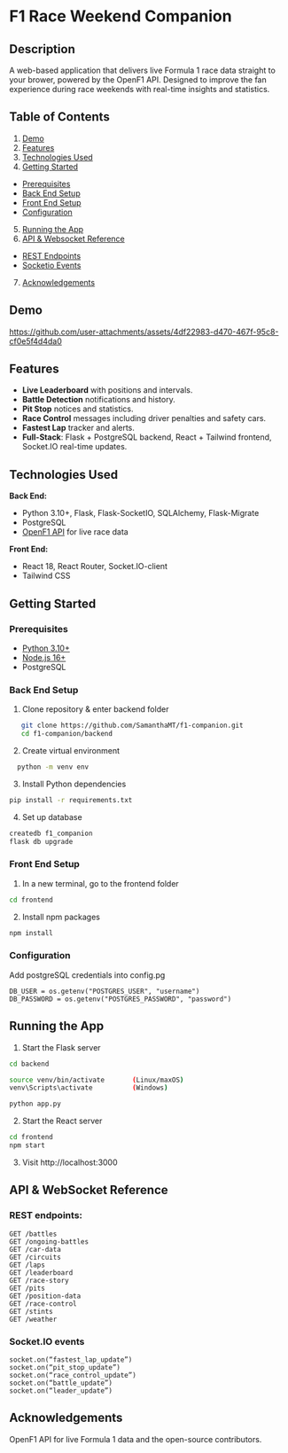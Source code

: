 # F1 Race Weekend Companion
## Description
A web-based application that delivers live Formula 1 race data straight to your brower, powered by the OpenF1 API. Designed to improve the fan experience during race weekends with real-time insights and statistics.
## Table of Contents
1.	[Demo](#demo)
2.	[Features](#features)
3.	[Technologies Used](#technologies-used)
4.	[Getting Started](#getting-started)
  -	[Prerequisites](#prerequisites)
  -	[Back End Setup](#back-end-setup)
  -	[Front End Setup](#front-end-setup)
  -	[Configuration](#configuration)
5.	[Running the App](#running-the-app)
6. [API & Websocket Reference](#api--websocket-reference)
  - [REST Endpoints](#rest-endpoints)
  - [Socketio Events](#socketio-events)
7. [Acknowledgements](#acknowledgements)

## Demo

https://github.com/user-attachments/assets/4df22983-d470-467f-95c8-cf0e5f4d4da0

## Features
- **Live Leaderboard** with positions and intervals.
- **Battle Detection** notifications and history.
- **Pit Stop** notices and statistics.
- **Race Control** messages including driver penalties and safety cars.
- **Fastest Lap** tracker and alerts.
- **Full-Stack**: Flask + PostgreSQL backend, React + Tailwind frontend, Socket.IO real-time updates.
## Technologies Used
**Back End:**
-	Python 3.10+, Flask, Flask-SocketIO, SQLAlchemy, Flask-Migrate
-	PostgreSQL
-	[OpenF1 API](https://api.openf1.org/) for live race data
  
**Front End:**
-	React 18, React Router, Socket.IO-client
-	Tailwind CSS
## Getting Started
### Prerequisites
-	[Python 3.10+](https://www.python.org/downloads/)
-	[Node.js 16+](https://nodejs.org/) 
-	PostgreSQL
### Back End Setup
1.	Clone repository & enter backend folder
```bash
   git clone https://github.com/SamanthaMT/f1-companion.git
   cd f1-companion/backend
```
2.	Create virtual environment
```bash
  python -m venv env
```
3.	Install Python dependencies
```bash
pip install -r requirements.txt
```
4.	Set up database
```bash
createdb f1_companion
flask db upgrade
```
### Front End Setup
1.	In a new terminal, go to the frontend folder
```bash
cd frontend
```
2.	Install npm packages
```bash
npm install
```
### Configuration
Add postgreSQL credentials into config.pg
```
DB_USER = os.getenv("POSTGRES_USER", "username")
DB_PASSWORD = os.getenv("POSTGRES_PASSWORD", "password")
```
## Running the App
1.	Start the Flask server
```bash
cd backend

source venv/bin/activate       (Linux/maxOS)
venv\Scripts\activate          (Windows)

python app.py
```
2.	Start the React server
```bash
cd frontend
npm start
```
3.	Visit http://localhost:3000
## API & WebSocket Reference
### REST endpoints:
```
GET /battles
GET /ongoing-battles
GET /car-data
GET /circuits
GET /laps
GET /leaderboard
GET /race-story
GET /pits
GET /position-data
GET /race-control
GET /stints
GET /weather
```
### Socket.IO events
```
socket.on(“fastest_lap_update”)
socket.on(“pit_stop_update”)
socket.on(“race_control_update”)
socket.on(“battle_update”)
socket.on(“leader_update”)
```
## Acknowledgements
OpenF1 API for live Formula 1 data and the open-source contributors.
